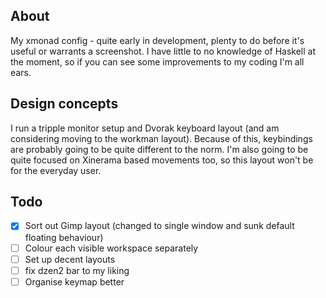 ## About

My xmonad config - quite early in development, plenty to do before it's useful or warrants a screenshot. I have little to no knowledge of Haskell at the moment, so if you can see some improvements to my coding I'm all ears.

## Design concepts

I run a tripple monitor setup and Dvorak keyboard layout (and am considering moving to the workman layout). Because of this, keybindings are probably going to be quite different to the norm. I'm also going to be quite focused on Xinerama based movements too, so this layout won't be for the everyday user.

## Todo

- [x] Sort out Gimp layout (changed to single window and sunk default floating behaviour)
- [ ] Colour each visible workspace separately
- [ ] Set up decent layouts
- [ ] fix dzen2 bar to my liking
- [ ] Organise keymap better
